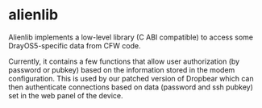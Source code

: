 # alienlib

Alienlib implements a low-level library (C ABI compatible) to access some
DrayOS5-specific data from CFW code.

Currently, it contains a few functions that allow user authorization (by
password or pubkey) based on the information stored in the modem configuration.
This is used by our patched version of Dropbear which can then authenticate
connections based on data (password and ssh pubkey) set in the web panel of the
device.

